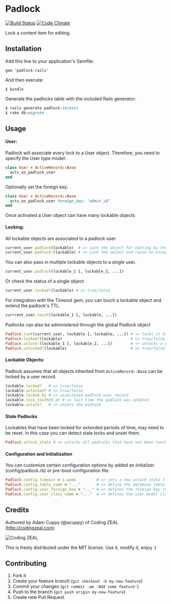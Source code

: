 # Padlock

[![Build Status](https://travis-ci.org/CodingZeal/padlock.png?branch=master)](https://travis-ci.org/CodingZeal/padlock) [![Code Climate](https://codeclimate.com/github/CodingZeal/padlock.png)](https://codeclimate.com/github/CodingZeal/padlock)

Lock a content item for editing.

## Installation

Add this line to your application's Gemfile:

    gem 'padlock-rails'

And then execute:

    $ bundle

Generate the padlocks table with the included Rails generator:

```ruby
$ rails generate padlock:install
$ rake db:migrate
```

## Usage

#### User:

Padlock will associate every lock to a User object.  Therefore, you need
to specify the User type model:

```ruby
class User < ActiveRecord::Base
  acts_as_padlock_user
end
```

Optionally set the foreign key:

```ruby
class User < ActiveRecord::Base
  acts_as_padlock_user foreign_key: "admin_id"
end
```

Once activated a User object can have many lockable objects

#### Locking:

All lockable objects are associated to a padlock user.

```ruby
current_user.padlock(lockable)  # => Lock the object for editing by the current_user. Override an existing lock
current_user.padlock!(lockable) # => Lock the object and raise an exception if lockable is already locked by another user
```

You can also pass in multiple lockable objects to a single user.

```ruby
current_user.padlock(lockable_1 [, lockable_2, ...])
```

Or check the status of a single object.

```ruby
current_user.locked?(lockable) # => true/false
```

For integration with the Timeout gem, you can touch a lockable object and extend the padlock's TTL.

```ruby
currrent_user.touch(lockable_1 [, lockable, ...])
```

Padlocks can also be administered through the global Padlock object

```ruby
Padlock.lock(current_user, lockable [, lockable, ...]) # => locks it to the user
Padlock.locked?(lockable)                              # => true/false
Padlock.unlock!(lockable_1 [, lockable_2, ...])        # => unlocks a group of objects
Padlock.unlocked?(lockable)                            # => true/false
```

#### Lockable Objects:

Padlock assumes that all objects inherited from `ActiveRecord::Base` can be locked by a user record.

```ruby
lockable.locked?   # => true/false
lockable.unlocked? # => true/false
lockable.locked_by # => associated padlock user record
lockable.lock_touched_at # => last time the padlock was updated
lockable.unlock!   # => unsets the padlock
```

#### Stale Padlocks

Lockables that have been locked for extended periods of time, may need to be reset.  In this case you can detect stale locks and unset them.

```ruby
Padlock.unlock_stale # => unlocks all padlocks that have not been touched in the last 24 hours
```

#### Configuration and Initialization

You can customize certain configuration options by added an initializer (config/padlock.rb) or pre-boot configuration file:

```ruby
Padlock.config.timeout = 1.week         # => sets a new unlock stale timeout.  Default is 24 hours.
Padlock.config.table_name = "..."       # => define the database table name for the padlocks.  Default is "padlocks"
Padlock.config.user_foreign_key = "..." # => defines the foreign key relating to the User object.  Default is "user_id".
Padlock.config.user_class_name = "..."  # => defines the user model class.  Default is "User".
```

## Credits

Authored by Adam Cuppy (@acuppy) of Coding ZEAL (http://codingzeal.com)

![Coding ZEAL](https://googledrive.com/host/0B3TWa6M1MsWeWmxRZWhscllwTzA/ZEAL-logo-final-150.png)

This is freely distributed under the MIT license.  Use it, modify it,
enjoy :)

## Contributing

1. Fork it
2. Create your feature branch (`git checkout -b my-new-feature`)
3. Commit your changes (`git commit -am 'Add some feature'`)
4. Push to the branch (`git push origin my-new-feature`)
5. Create new Pull Request
